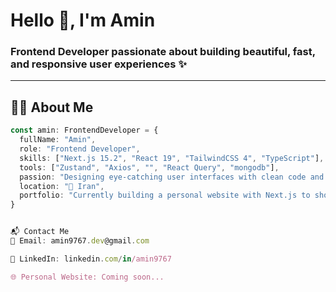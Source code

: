 # Hello 👋, I'm Amin

### Frontend Developer passionate about building beautiful, fast, and responsive user experiences ✨

---

## 👨‍💻 About Me

```ts
const amin: FrontendDeveloper = {
  fullName: "Amin",
  role: "Frontend Developer",
  skills: ["Next.js 15.2", "React 19", "TailwindCSS 4", "TypeScript"],
  tools: ["Zustand", "Axios", "", "React Query", "mongodb"],
  passion: "Designing eye-catching user interfaces with clean code and solid architecture",
  location: "📍 Iran",
  portfolio: "Currently building a personal website with Next.js to showcase my projects 😍"
}


📬 Contact Me
📧 Email: amin9767.dev@gmail.com

💼 LinkedIn: linkedin.com/in/amin9767

🌐 Personal Website: Coming soon...

